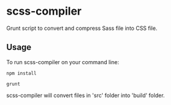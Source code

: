 # scss-compiler
Grunt script to convert and compress Sass file into CSS file.

## Usage

To run scss-compiler on your command line:

`npm install`

`grunt`

scss-compiler will convert files in 'src' folder into 'build' folder.


<!--
## Install git and npm

TODO: Write install git and npm

## Install scss-compiler

TODO: Write install

## Credits

TODO: Write credits

## License

TODO: Write license
-->
